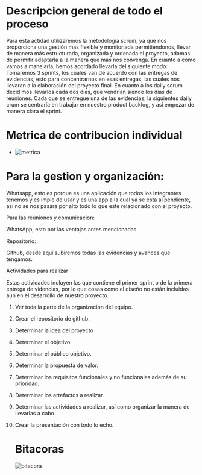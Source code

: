 # **Descripcion general de todo el proceso** 
Para esta actidad utilizaremos la metodología scrum, ya que nos proporciona una gestión mas flexible y monitoriada permitiéndonos, llevar de manera más estructurada, organizada y ordenada el proyecto, adamas de permitir adaptarla a la manera que mas nos convenga. 
En cuanto a cómo vamos a manejarla, hemos acordado llevarla del siguiente modo:
Tomaremos 3 sprints, los cuales van de acuerdo con las entregas de evidencias, esto para concentrarnos en esas entregas, las cuales nos llevaran a la elaboración del proyecto final. 
En cuanto a los daily scrum decidimos llevarlos cada dos días, que vendrían siendo los días de reuniones.
Cada que se entregue una de las evidencias, la siguientes daily crum se centraría en trabajar en nuestro product backlog, y así empezar de manera clara el sprint.
# Metrica de contribucion individual
- ![metrica](https://github.com/gaeluwu29/Tecnomins/blob/main/Ducumentos/1.6Im%C3%A1genes/SmartSelect_20240930_224953_Microsoft%20365%20(Office).jpg)
# Para la gestion y organización:

Whatsapp, esto es porque es una aplicación que todos los integrantes tenemos y es imple de usar y es una app a la cual ya se esta al pendiente, así no se nos pasara por alto todo lo que este relacionado con el proyecto.

Para las reuniones y comunicacion:

WhatsApp, esto por las ventajas antes mencionadas.

Repositorio: 

Github, desde aquí subiremos todas las evidencias y avances que tengamos.



Actividades para realizar

Estas actividades incluyen las que contiene el primer sprint o de la primera entrega de videncias, por lo que cosas como el diseño no están incluidas aun en el desarrollo de nuestro proyecto.

1.	Ver toda la parte de la organización del equipo.

2.	Crear el repositorio de github.

3.	Determinar la idea del proyecto

4.	Determinar el objetivo

5.	Determinar el público objetivo.

6.	Determinar la propuesta de valor.

7.	Determinar los requisitos funcionales y no funcionales además de su prioridad.

8.	Determinar los artefactos a realizar.

9.	Determinar las actividades a realizar, así como organizar la manera de llevarlas a cabo.

10.	Crear la presentación con todo lo echo.

	# **Bitacoras**
	 ![bitacora](https://github.com/gaeluwu29/Tecnomins/blob/main/Ducumentos/1.6Im%C3%A1genes/SmartSelect_20240930_225127_Microsoft%20365%20(Office).jpg)
